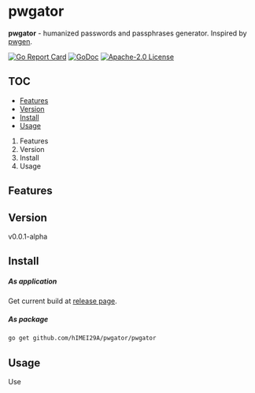 # pwgator

**pwgator** - humanized passwords and passphrases generator. Inspired by [pwgen](https://github.com/tytso/pwgen).

[![Go Report Card](https://goreportcard.com/badge/github.com/hIMEI29A/pwgator)](https://goreportcard.com/report/github.com/hIMEI29A/pwgator) [![GoDoc](https://godoc.org/github.com/hIMEI29A/pwgator?status.svg)](http://godoc.org/github.com/hIMEI29A/pwgator) [![Apache-2.0 License](https://img.shields.io/badge/license-Apache--2.0-red.svg)](LICENSE)

## TOC
- [Features](#features)
- [Version](#version)
- [Install](#install)
- [Usage](#usage)

1. Features
2. Version
2. Install
3. Usage

## Features

## Version

v0.0.1-alpha

## Install

##### As application

Get current build at [release page](https://github.com/hIMEI29A/pwgator/releases).

##### As package

```sh
go get github.com/hIMEI29A/pwgator/pwgator
```

## Usage

Use